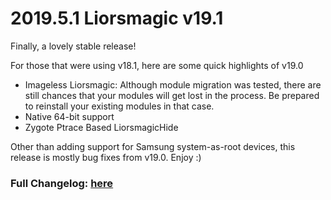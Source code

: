 # 2019.5.1 Liorsmagic v19.1
Finally, a lovely stable release!

For those that were using v18.1, here are some quick highlights of v19.0

- Imageless Liorsmagic: Although module migration was tested, there are still chances that your modules will get lost in the process. Be prepared to reinstall your existing modules in that case.
- Native 64-bit support
- Zygote Ptrace Based LiorsmagicHide

Other than adding support for Samsung system-as-root devices, this release is mostly bug fixes from v19.0. Enjoy :)

### Full Changelog: [here](https://topjohnwu.github.io/Liorsmagic/changes.html)
